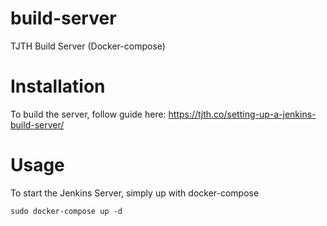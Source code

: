 # build-server

TJTH Build Server (Docker-compose)

# Installation

To build the server, follow guide here: https://tjth.co/setting-up-a-jenkins-build-server/

# Usage

To start the Jenkins Server, simply up with docker-compose

```
sudo docker-compose up -d
```